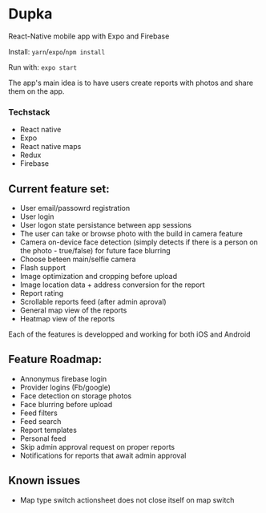 # Dupka 

React-Native mobile app with Expo and Firebase

Install:
`yarn`/`expo`/`npm install` 

Run with:
`expo start`

The app's main idea is to have users create reports with photos and share them on the app.

### Techstack
- React native
- Expo
- React native maps
- Redux
- Firebase

## Current feature set:
- User email/passowrd registration
- User login
- User logon state persistance between app sessions
- The user can take or browse photo with the build in camera feature
- Camera on-device face detection (simply detects if there is a person on the photo - true/false) for future face blurring
- Choose beteen main/selfie camera
- Flash support
- Image optimization and cropping before upload
- Image location data + address conversion for the report
- Report rating
- Scrollable reports feed (after admin aproval)
- General map view of the reports
- Heatmap view of the reports

Each of the features is developped and working for both iOS and Android

## Feature Roadmap:
- Annonymus firebase login
- Provider logins (Fb/google)
- Face detection on storage photos
- Face blurring before upload
- Feed filters
- Feed search
- Report templates
- Personal feed
- Skip admin approval request on proper reports
- Notifications for reports that await admin approval

## Known issues
- Map type switch actionsheet does not close itself on map switch